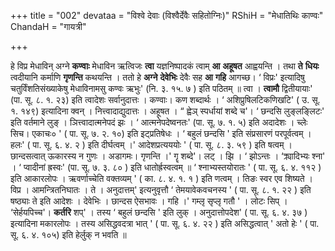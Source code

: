 +++
title = "002"
devataa = "विश्वे देवाः (विश्वैर्देवैः सहितोग्निः)"
RShiH = "मेधातिथिः काण्वः"
ChandaH = "गायत्री"

+++


हे विप्र मेधाविन् अग्ने **कण्वाः** मेधाविन ऋत्विजः **त्वा** यज्ञनिष्पादकं त्वाम् **आ** **अहूषत** आह्वयन्ति । तथा **ते** **धियः** त्वदीयानि कर्माणि **गृणन्ति** कथयन्ति । ततो हे **अग्ने** **देवेभिः** देवैः सह **आ** **गहि** आगच्छ।  ‘ विप्रः' इत्यादिषु चतुर्विंशतिसंख्याकेषु मेधाविनामसु कण्वः ऋभुः' (नि. ३. १५. ७ ) इति पठितम् ॥ त्वा । **त्वामौ** द्वितीयायाः' (पा. सू. ८. १. २३) इति त्वादेशः सर्वानुदात्तः । कण्वाः। कण शब्दार्थः ।  ‘ अशिप्रुषिलटिकणिखटि' ( उ. सू. १. १४९) इत्यादिना क्वन् । नित्त्वादाद्युदात्तः । अहूषत । “ ह्वेञ् स्पर्धायां शब्दे च'। ‘ छन्दसि लुङ्लङ्लिटः' इति वर्तमाने लुङ् । ञित्त्वादात्मनेपदं झः ।  ‘ आत्मनेपदेष्वनतः' (पा. सू. ७. १. ५) इति अदादेशः । च्लेः सिच। एकाचः० ' ( पा. सू. ७. २. १०) इति इट्प्रतिषेधः ।  ‘ बहुलं छन्दसि ' इति संप्रसारणं परपूर्वत्वम् । हलः' ( पा. सू. ६. ४. २ ) इति दीर्घत्वम् ।' आदेशप्रत्यययोः ' ( पा. सू. ८. ३. ५९ ) इति षत्वम् । छान्दसत्वात् ऊकारस्य न गुणः । अडागमः। गृणन्ति ।' गॄ शब्दे'। लट् । झि ।  ‘ झोऽन्तः । ‘क्र्यादिभ्यः श्ना' ।  ‘ प्वादीनां ह्रस्वः' (पा. सू. ७. ३. ८० ) इति धातोर्ह्रस्वत्वम् ॥  ‘ श्नाभ्यस्तयोरातः ' ( पा. सू. ६. ४. ११२ ) इति आकारलोपः । ऋवर्णाच्चेति वक्तव्यम् ' ( का. ८. ४. १. १ ) इति णत्वम् । तिङः स्वर एव शिष्यते । विप्र । आमन्त्रितनिघातः । ते । अनुदात्तम्' इत्यनुवृत्तौ  ‘ तेमयावेकवचनस्य ' ( पा. सू. ८. १. २२ ) इति षष्ठ्याः ते इति आदेशः । देवेभिः । छान्दस ऐसभावः । गहि ।' गम्लृ सृप्लृ गतौ ' । लोटः सिप् । ‘सेर्हयपिच्च'। **कर्तरि** शप्' । तस्य  ‘ बहुलं छन्दसि ' इति लुक् । अनुदात्तोपदेश' ( पा. सू. ६. ४. ३७ ) इत्यादिना मकारलोपः । तस्य असिद्धवदत्रा भात् ' ( पा. सू. ६. ४. २२ ) इति असिद्धत्वात् ' अतो हेः ' ( पा. सू. ६. ४. १०५) इति हेर्लुक् न भवति ॥